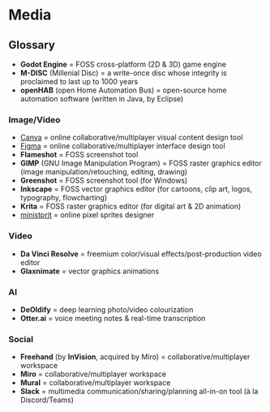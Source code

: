 # Media

## Glossary

* **Godot Engine** = FOSS cross-platform (2D & 3D) game engine
* **M-DISC** (Millenial Disc) = a write-once disc whose integrity is proclaimed to last up to 1000 years
* **openHAB** (open Home Automation Bus) = open-source home automation software (written in Java, by Eclipse)

### Image/Video

* [Canva](https://www.canva.com) = online collaborative/multiplayer visual content design tool
* [Figma](https://www.figma.com) = online collaborative/multiplayer interface design tool
* **Flameshot** = FOSS screenshot tool
* **GIMP** (GNU Image Manipulation Program) = FOSS raster graphics editor (image manipulation/retouching, editing, drawing)
* **Greenshot** = FOSS screenshot tool (for Windows)
* **Inkscape** = FOSS vector graphics editor (for cartoons, clip art, logos, typography, flowcharting)
* **Krita** = FOSS raster graphics editor (for digital art & 2D animation)
* [ministprit](https://minisprit.es) = online pixel sprites designer

### Video

* **Da Vinci Resolve** = freemium color/visual effects/post-production video editor
* **Glaxnimate** = vector graphics animations

### AI

* **DeOldify** = deep learning photo/video colourization
* **Otter.ai** = voice meeting notes & real-time transcription

### Social

* **Freehand** (by **InVision**, acquired by Miro) = collaborative/multiplayer workspace
* **Miro** = collaborative/multiplayer workspace
* **Mural** = collaborative/multiplayer workspace
* **Slack** = multimedia communication/sharing/planning all-in-on tool (à la Discord/Teams)
